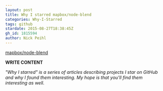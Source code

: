 ```yaml
---
layout: post
title: Why I starred mapbox/node-blend
categories: Why-I-Starred
tags: github
stardate: 2015-08-27T18:38:45Z
gh_id: 1815594
author: Nick Peihl
---
```


[mapbox/node-blend](star.repo.html_url)

**WRITE CONTENT**

*"Why I starred" is a series of articles describing projects I star on GitHub and why I found them interesting. My hope is that you'll find them interesting as well.*

